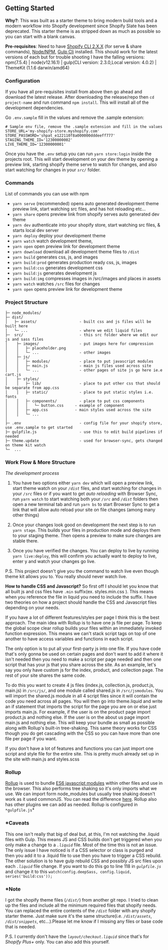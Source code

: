 ## Getting Started

**Why?**: This was built as a starter theme to bring modern build tools and a modern workflow into Shopify development since Shopify Slate has been deprecated.
This starter theme is as stripped down as much as possible so you can start with a blank canvas.

**Pre-requisites**: Need to have [Shopify CLI 2.X.X](https://shopify.dev/themes/tools/cli) (for serve & share commands), [Node/NPM](https://nodejs.org/), [Gulp Cli](https://gulpjs.com/docs/en/getting-started/quick-start) installed. This should work for the latest versions of each but for trouble shooting I have the falling versions: npm(7.5.4) | node(v12.16.1) | gulp(CLI version: 2.3.0,Local version: 4.0.2) | ThemeKit (1.1.6 darwin/amd64)

### Configuration

If you have all pre-requisites install from above then go ahead and download the latest release. After downloading the release/repo then `cd project-name` and run command `npm install`. This will install all of the development dependencies.

Go `.env.sample` fill in the values and remove the .sample extension:

```
# Sample env file, remove the .sample extension and fill in the values
STORE_URL='my-shopify-store.myshopify.com'
STORE_PASSWORD='shpat_e122110f8a000000dddeeff777'
STAGING_THEME_ID='12300000002'
LIVE_THEME_ID='12300000001'
```

Once you have the _`.env`_ setup you can run `yarn store:login` inside the projects root. This will start development on your dev theme by opening a preview link, starting shopify theme serve to watch for changes, and also start watching for changes in your _`src/`_ folder.

### Commands

List of commands you can use with npm

- `yarn serve` (recommended) opens auto generated development theme preview link, start watching src files, and has hot reloading etc...
- `yarn share` opens preview link from shopify serves auto generated dev theme
- `yarn dev` authenticate into your shopify store, start watching src files, & starts local dev server
- `yarn deploy` deploy your development theme
- `yarn watch` watch development theme,
- `yarn open` open preview link for development theme
- `yarn download` download all development theme files to `/dist`
- `yarn build` generates css, js, and images
- `yarn build:prod` generates production ready css, js, images
- `yarn build:css` generates development css
- `yarn build:js` generates development js
- `yarn build:img` compresses images in /src/images and places in assets
- `yarn watch` watches `/src` files for changes
- `yarn open` opens preview link for development theme

### Project Structure

```
├─ node_modules/
├─ dist/
│   ├─ assets/                   - built css and js files will be built here
│   └─ ...                       - where we edit liquid files
├─  src/                         - this src folder where we edit our js and sass files
│    ├─ images/                  - put images here for compression
│    │   ├─ placeholder.png
│    │   └─ ...                  - other images
│    ├─ js/
│    │   ├─ modules/             - place to put javascript modules
│    │   ├─ main.js              - main js files used across site
│    │   └─ ...                  - other pages of site js go here ie.e cart.js
│    ├─ styles/
│    │   ├─ lib/                 - place to put other css that should be separate from app.css
│    │   ├─ static/              - place to put static styles i.e. fonts
│    │   ├─ components/          - place to put css components
│    │   │   └─ button.css     - example of component
│    │   ├─ app.css            - main styles used across the site
│    │   └─ ...
│
├─ .env                          - config file for your shopify store, use .env.sample to get started
├─ gulpfile.js                   - use this to edit build pipelines if needed
├─ theme.update                  - used for browser-sync, gets changed on theme kit watch
└─  ...
```

### Work Flow & More Structure

_The development process_

1.  You have two options either `yarn dev` which will open a preview link, start theme watch on your _`/dist`_ files, and start watching for changes in your _`/src`_ files or if you want to get _auto reloading_ with Browser Sync, run `yarn watch` to start watching both your _`/src`_ and _`/dist`_ folders then open a new terminal tab and run `yarn bs` to start Browser Sync to get a link that will allow auto reload your site on file changes (among many other things)

2.  Once your changes look good on development the next step is to run `yarn stage`. This builds your files in production mode and deploys them to your staging theme. Then opens a preview to make sure changes are stable there.

3.  Once you have verified the changes. You can deploy to live by running `yarn live:deploy`, this will confirm you actually want to deploy to live, enter y and watch your changes go live.

P.S. This project doesn't give you the command to watch live even though theme kit allows you to. You really should never watch live.

**How to handle CSS and Javascript?**
So first off I should let you know that all built js and css files have `.min` suffix(ex. styles.min.css ). This means when you reference the file in liquid you need to include the suffix. I have two theories on how a project should handle the CSS and Javascript files depending on your needs.

If you have a lot of different features/styles per page I think this is the best approach. The main idea with Rollup is to have one js file per page. To keep the global scope clear rollup builds your files within an immediately invoked function expression. This means we can't stack script tags on top of one another to have access variables and functions in each script.

The only option is to put all your first-party js into one file. If you have code that's only gonna be used on certain pages and don't want to add it where it isn't needed then you need to make a script per page needed and then one script that has your js that you share across the site. As an example, let's say you only have custom js for the index, product, and collection page. The rest of your site shares the same code.

To do this you want to create 4 js files (index.js, collection.js, product.js, main.js) in `/src/js/`, and one module called shared.js in `/src/jsmodules`. You will import the shared.js module in all 4 script files since it will contain the code you need across all pages. You will then go into theme.liquid and write an if statement that imports the script for the page you are on or else just imports main.js. For example, if the user is on the product page import product.js and nothing else. If the user is on the about us page import main.js and nothing else. This will keep your bundle as small as possible along with Rollup's built-in tree-shaking. This same theory works for CSS though you do get cascading with the CSS so you can have more than one file per page if you want.

If you don't have a lot of features and functions you can just import one script and style file for the entire site. This is pretty much already set up in the site with main.js and styles.scss

### Rollup

[Rollup](https://rollupjs.org/guide/en/) is used to bundle [ES6 javascript modules](https://developer.mozilla.org/en-US/docs/Web/JavaScript/Guide/Modules) within other files and use in the browser. This also performs tree shaking so it's only imports what we use.
We can import form node_modules but usually tree shaking doesn't work as it used commonJS. You can read the difference [here](https://sazzer.github.io/blog/2015/05/12/Javascript-modules-ES5-vs-ES6/). Rollup also has other plugins we can add as needed.
Rollup is configured in `*gulpfile.js`\*

### \*Caveats

This one isn't really that big of deal but, at this, I'm not watching the .liquid files with Gulp. This means JS and CSS builds don't get triggered when you only make a change to a _`.liquid`_ file. Most of the time this is not an issue. The only issue I have noticed is if a CSS selector or class is purged and then you add it to a .liquid file to use then you have to trigger a CSS rebuild. The other solution is to have gulp rebuild CSS and possibly JS src files upon each _`.liquid`_ file change. If you want to do this go to line 118 in _`gulpfile.js`_ and change it to this `watch(config.deepSass, config.liquid, series('build:css'));`

### \*Note

I got the shopify theme files (_`/dist/`_) from another git repo. I tried to clean up the files and include all the minimum required files that shopify needs.
You can replaced the entire contents of the _`/dist`_ folder with any shopify starter theme. Just make sure it's the same structure(i.e. _`/dist/assets`_, _`/dist/snippets`_, etc...).Please let me know if I missing any files or base code that is needed.

P.S. I currently don't have the _`layout/checkout.liquid`_ since that's for _Shopify Plus+_ only. You can also add this yourself.
